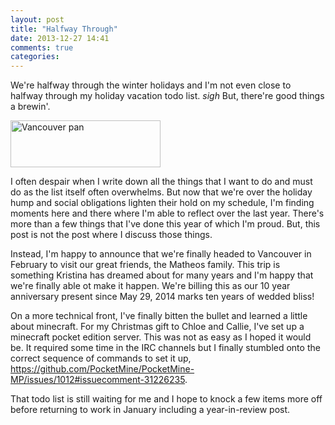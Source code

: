 ```yaml
---
layout: post
title: "Halfway Through"
date: 2013-12-27 14:41
comments: true
categories: 
---
```


We're halfway through the winter holidays and I'm not even close to halfway through my holiday vacation todo list. *sigh* But, there're good things a brewin'.

<a href="http://www.flickr.com/photos/amagill/29207183/" title="Vancouver pan by AMagill, on Flickr"><img src="http://farm1.staticflickr.com/22/29207183_29437e18a9_m.jpg" width="240" height="75" alt="Vancouver pan"></a>

<!-- more -->

I often despair when I write down all the things that I want to do and must do as the list itself often overwhelms. But now that we're over the holiday hump and social obligations lighten their hold on my schedule, I'm finding moments here and there where I'm able to reflect over the last year. There's more than a few things that I've done this year of which I'm proud. But, this post is not the post where I discuss those things.

Instead, I'm happy to announce that we're finally headed to Vancouver in February to visit our great friends, the Matheos family. This trip is something Kristina has dreamed about for many years and I'm happy that we're finally able ot make it happen. We're billing this as our 10 year anniversary present since May 29, 2014 marks ten years of wedded bliss! 

On a more technical front, I've finally bitten the bullet and learned a little about minecraft. For my Christmas gift to Chloe and Callie, I've set up a minecraft pocket edition server. This was not as easy as I hoped it would be. It required some time in the IRC channels but I finally stumbled onto the correct sequence of commands to set it up, https://github.com/PocketMine/PocketMine-MP/issues/1012#issuecomment-31226235.

That todo list is still waiting for me and I hope to knock a few items more off
before returning to work in January including a year-in-review post.
